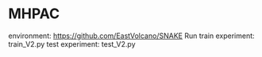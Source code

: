 # MHPAC
environment: https://github.com/EastVolcano/SNAKE
Run train experiment: train_V2.py
test experiment: test_V2.py
